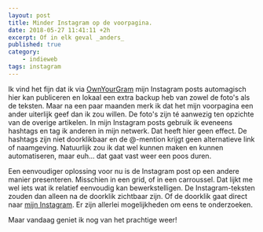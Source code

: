 ```yaml
---
layout: post
title: Minder Instagram op de voorpagina. 
date: 2018-05-27 11:41:11 +2h
excerpt: Of in elk geval _anders_
published: true
category: 
    - indieweb
tags: instagram
---
```

Ik vind het fijn dat ik via [OwnYourGram](https://ownyourgram.com/) mijn Instagram posts automagisch hier kan publiceren en lokaal een extra backup heb van zowel de foto's als de teksten. Maar na een paar maanden merk ik dat het mijn voorpagina een ander uiterlijk geef dan ik zou willen. De foto's zijn té aanwezig ten opzichte van de overige artikelen. In mijn Instagram posts gebruik ik eveneens hashtags en tag ik anderen in mijn netwerk. Dat heeft hier geen effect. De hashtags zijn niet doorklikbaar en de @-mention krijgt geen alternatieve link of naamgeving. Natuurlijk zou ik dat wel kunnen maken en kunnen automatiseren, maar euh... dat gaat vast weer een poos duren. 

Een eenvoudiger oplossing voor nu is de Instagram post op een andere manier presenteren. Misschien in een grid, of in een carroussel. Dat lijkt me wel iets wat ik relatief eenvoudig kan bewerkstelligen. De Instagram-teksten zouden dan alleen na de doorklik zichtbaar zijn. Of de doorklik gaat direct naar [mijn Instagram](http://instagram.com/frankmeeuwsen). Er zijn allerlei mogelijkheden om eens te onderzoeken. 

Maar vandaag geniet ik nog van het prachtige weer!